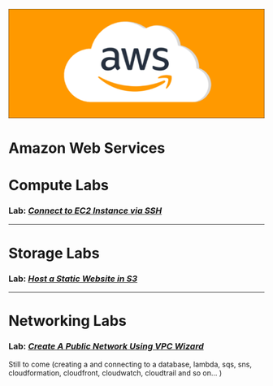 <p align="center">
<img src=Compute/images/cloud.png/>
</p>



# Amazon Web Services

# Compute Labs
### Lab: [***Connect to EC2 Instance via SSH***](https://github.com/bdgomey/AWS_Labs/blob/master/Compute/SSH_to_instance.md)
---
# Storage Labs
### Lab: [***Host a Static Website in S3***](https://github.com/bdgomey/AWS_Labs/blob/master/Storage/S3_demo.md)
---
# Networking Labs
### Lab: [***Create A Public Network Using VPC Wizard***](https://github.com/bdgomey/AWS_Labs/blob/master/Networking/create_VPC.md)
Still to come (creating a and connecting to a database, lambda, sqs, sns, cloudformation, cloudfront, cloudwatch, cloudtrail and so on... )